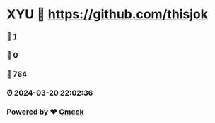 # XYU :link: https://github.com/thisjok 
### :page_facing_up: [1](https://github.com/thisjok/tag.html) 
### :speech_balloon: 0 
### :hibiscus: 764 
### :alarm_clock: 2024-03-20 22:02:36 
### Powered by :heart: [Gmeek](https://github.com/Meekdai/Gmeek)
